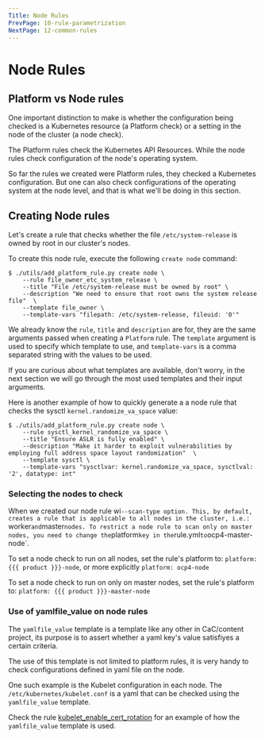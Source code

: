 ```yaml
---
Title: Node Rules
PrevPage: 10-rule-parametrization
NextPage: 12-common-rules
---
```


Node Rules
===================

## Platform vs Node rules

One important distinction to make is whether the configuration being checked is
a Kubernetes resource (a Platform check) or a setting in the node of the
cluster (a node check).

The Platform rules check the Kubernetes API Resources.
While the node rules check configuration of the node's operating system.

So far the rules we created were Platform rules, they checked a Kubernetes
configuration. But one can also check configurations of the operating
system at the node level, and that is what we'll be doing in this section.

## Creating Node rules

Let's create a rule that checks whether the file `/etc/system-release` is
owned by root in our cluster's nodes.

To create this node rule, execute the following `create node` command:
```
$ ./utils/add_platform_rule.py create node \
    --rule file_owner_etc_system_release \
    --title "File /etc/system-release must be owned by root" \
    --description "We need to ensure that root owns the system release file"  \
    --template file_owner \
    --template-vars "filepath: /etc/system-release, fileuid: '0'"
```

We already know the `rule`, `title` and `description` are for, they are
the same arguments passed when creating a `Platform` rule.
The `template` argument is used to specify which template to use, and
`template-vars` is a comma separated string with the values to be used.

If you are curious about what templates are available, don't worry,
in the next section we will go through the most used templates and their
input arguments.

Here is another example of how to quickly generate a a node rule that checks
the sysctl `kernel.randomize_va_space` value:
```
$ ./utils/add_platform_rule.py create node \
    --rule sysctl_kernel_randomize_va_space \
    --title "Ensure ASLR is fully enabled" \
    --description "Make it harder to exploit vulnerabilities by employing full address space layout randomization"  \
    --template sysctl \
    --template-vars "sysctlvar: kernel.randomize_va_space, sysctlval: '2', datatype: int"
```

### Selecting the nodes to check

When we created our node rule wi`--scan-type option.
This, by default, creates a rule that is applicable to all nodes in the cluster,
i.e.: `worker` and `master` nodes.
To restrict a node rule to scan only on master nodes, you need to change the
`platform` key in the `rule.yml` to `ocp4-master-node`.

To set a node check to run on all nodes, set the rule's platform to:
`platform: {{{ product }}}-node`, or more explicitly `platform: ocp4-node`

To set a node check to run on only on master nodes, set the rule's platform to:
`platform: {{{ product }}}-master-node`

### Use of yamlfile_value on node rules

The `yamlfile_value` template is a template like any other in CaC/content
project, its purpose is to assert whether a yaml key's value satisfiyes a
certain criteria.

The use of this template is not limited to platform rules, it is very handy
to check configurations defined in yaml file on the node.

One such example is the Kubelet configuration in each node. The
`/etc/kubernetes/kubelet.conf` is a yaml that can be checked using the
`yamlfile_value` template.

Check the rule [kubelet_enable_cert_rotation](https://github.com/ComplianceAsCode/content/blob/master/applications/openshift/kubelet/kubelet_enable_cert_rotation/rule.yml)
for an example of how the `yamlfile_value` template is used.

